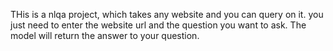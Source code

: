 THis is a nlqa project, which takes any website and you can query on it. you just need to enter the website url and the question you want to ask. The model will return the answer to your question. 
